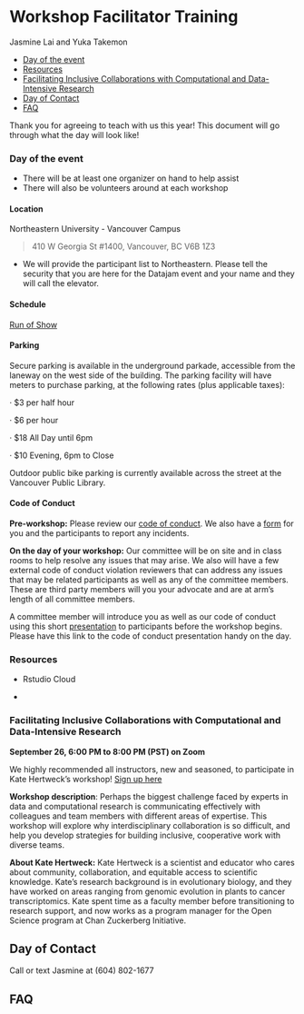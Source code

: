 Workshop Facilitator Training
================
Jasmine Lai and Yuka Takemon

- <a href="#day-of-the-event" id="toc-day-of-the-event">Day of the
  event</a>
- <a href="#resources" id="toc-resources">Resources</a>
- <a
  href="#facilitating-inclusive-collaborations-with-computational-and-data-intensive-research"
  id="toc-facilitating-inclusive-collaborations-with-computational-and-data-intensive-research">Facilitating
  Inclusive Collaborations with Computational and Data-Intensive
  Research</a>
- <a href="#day-of-contact" id="toc-day-of-contact">Day of Contact</a>
- <a href="#faq" id="toc-faq">FAQ</a>

Thank you for agreeing to teach with us this year! This document will go
through what the day will look like!

### Day of the event

- There will be at least one organizer on hand to help assist
- There will also be volunteers around at each workshop

#### Location

Northeastern University - Vancouver Campus

> 410 W Georgia St \#1400, Vancouver, BC V6B 1Z3

- We will provide the participant list to Northeastern. Please tell the
  security that you are here for the Datajam event and your name and
  they will call the elevator.

#### Schedule

[Run of
Show](https://docs.google.com/spreadsheets/d/1oMnrFFCDtJDw949xNyk6ixb7r6xHqqpLnzMEULuNy7A/edit#gid=0)

#### Parking

Secure parking is available in the underground parkade, accessible from
the laneway on the west side of the building. The parking facility will
have meters to purchase parking, at the following rates (plus applicable
taxes):

· \$3 per half hour

· \$6 per hour

· \$18 All Day until 6pm

· \$10 Evening, 6pm to Close

Outdoor public bike parking is currently available across the street at
the Vancouver Public Library.

#### Code of Conduct

**Pre-workshop:** Please review our [code of
conduct](https://docs.google.com/document/d/182aSWdbPO3QNWJ_mkKtRIUTBkmwRug8t/edit?usp=sharing&ouid=108757651896532540288&rtpof=true&sd=true).
We also have a [form](https://forms.gle/GhhssDKqU55We33w8) for you and
the participants to report any incidents.

**On the day of your workshop:** Our committee will be on site and in
class rooms to help resolve any issues that may arise. We also will have
a few external code of conduct violation reviewers that can address any
issues that may be related participants as well as any of the committee
members. These are third party members will you your advocate and are at
arm’s length of all committee members.

A committee member will introduce you as well as our code of conduct
using this short
[presentation](https://docs.google.com/presentation/d/18e8xvcegwKsowc3sqTGIB2L5XqMSUHEpVuMrUncsrO4)
to participants before the workshop begins. Please have this link to the
code of conduct presentation handy on the day.

### Resources

- Rstudio Cloud

- 

### Facilitating Inclusive Collaborations with Computational and Data-Intensive Research

**September 26, 6:00 PM to 8:00 PM (PST) on Zoom**

We highly recommended all instructors, new and seasoned, to participate
in Kate Hertweck’s workshop! [Sign up
here](https://docs.google.com/forms/d/e/1FAIpQLSeaaGUrtPKYdtkC3wsxc4eD5k1y-olhyocjjam1diOJtzIL5w/viewform)

**Workshop description**: Perhaps the biggest challenge faced by experts
in data and computational research is communicating effectively with
colleagues and team members with different areas of expertise. This
workshop will explore why interdisciplinary collaboration is so
difficult, and help you develop strategies for building inclusive,
cooperative work with diverse teams.

**About Kate Hertweck:** Kate Hertweck is a scientist and educator who
cares about community, collaboration, and equitable access to scientific
knowledge. Kate’s research background is in evolutionary biology, and
they have worked on areas ranging from genomic evolution in plants to
cancer transcriptomics. Kate spent time as a faculty member before
transitioning to research support, and now works as a program manager
for the Open Science program at Chan Zuckerberg Initiative.

## Day of Contact

Call or text Jasmine at (604) 802-1677

## FAQ
